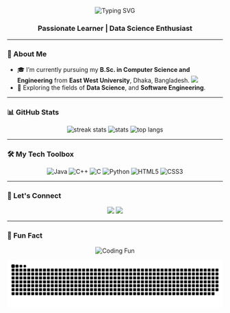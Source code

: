 <p align="center">
  <img src="https://readme-typing-svg.demolab.com?font=Fira+Code&weight=500&size=24&pause=1000&center=true&vCenter=true&width=435&lines=Hi+%F0%9F%91%8B%2C+I'm+Rahin+Arefin+Ahmed" alt="Typing SVG" />
</p>

<h3 align="center">Passionate Learner | Data Science Enthusiast</h3>

---

### 🧠 About Me

- 🎓 I’m currently pursuing my **B.Sc. in Computer Science and Engineering** from **East West University**, Dhaka, Bangladesh. <img src="https://upload.wikimedia.org/wikipedia/commons/f/f9/Flag_of_Bangladesh.svg" width="20" /> 
- 🌱 Exploring the fields of **Data Science**, and **Software Engineering**.  

---

### 📊 GitHub Stats

<div align="center">
  <img src="https://github-readme-streak-stats.herokuapp.com?user=backlashblitz&theme=tokyonight&hide_border=false" height="150" alt="streak stats"/>
  <img src="https://github-readme-stats.vercel.app/api?username=backlashblitz&show_icons=true&theme=tokyonight&hide_border=false&count_private=true" height="150" alt="stats"/>
  <img src="https://github-readme-stats.vercel.app/api/top-langs/?username=backlashblitz&layout=compact&langs_count=8&theme=tokyonight&hide_border=false" height="150" alt="top langs"/>
</div>

---

### 🛠️ My Tech Toolbox

<div align="center">
  <img src="https://cdn.jsdelivr.net/gh/devicons/devicon/icons/java/java-original.svg" height="40" alt="Java" />
  <img src="https://cdn.jsdelivr.net/gh/devicons/devicon/icons/cplusplus/cplusplus-original.svg" height="40" alt="C++" />
  <img src="https://cdn.jsdelivr.net/gh/devicons/devicon/icons/c/c-original.svg" height="40" alt="C" />
  <img src="https://cdn.jsdelivr.net/gh/devicons/devicon/icons/python/python-original.svg" height="40" alt="Python" />
  <img src="https://cdn.jsdelivr.net/gh/devicons/devicon/icons/html5/html5-original.svg" height="40" alt="HTML5" />
  <img src="https://cdn.jsdelivr.net/gh/devicons/devicon/icons/css3/css3-original.svg" height="40" alt="CSS3" />
</div>

---

### 🔗 Let's Connect

<div align="center">
  <a href="www.linkedin.com/in/rahin-arefin-ahmed-164468316" target="_blank"><img src="https://img.shields.io/badge/LinkedIn-%230077B5.svg?style=for-the-badge&logo=linkedin&logoColor=white"/></a>
  <a href="mailto:rahin520@gmail.com.com"><img src="https://img.shields.io/badge/Gmail-%23D14836.svg?style=for-the-badge&logo=gmail&logoColor=white"/></a>
</div>

---

### 🎉 Fun Fact

<p align="center">
  <img src="https://media.giphy.com/media/qgQUggAC3Pfv687qPC/giphy.gif" height="200" alt="Coding Fun" />
</p>


<p align="center">
  <img src="https://raw.githubusercontent.com/backlashblitz/backlashblitz/output/snake.svg" alt="Snake animation" />
</p>






